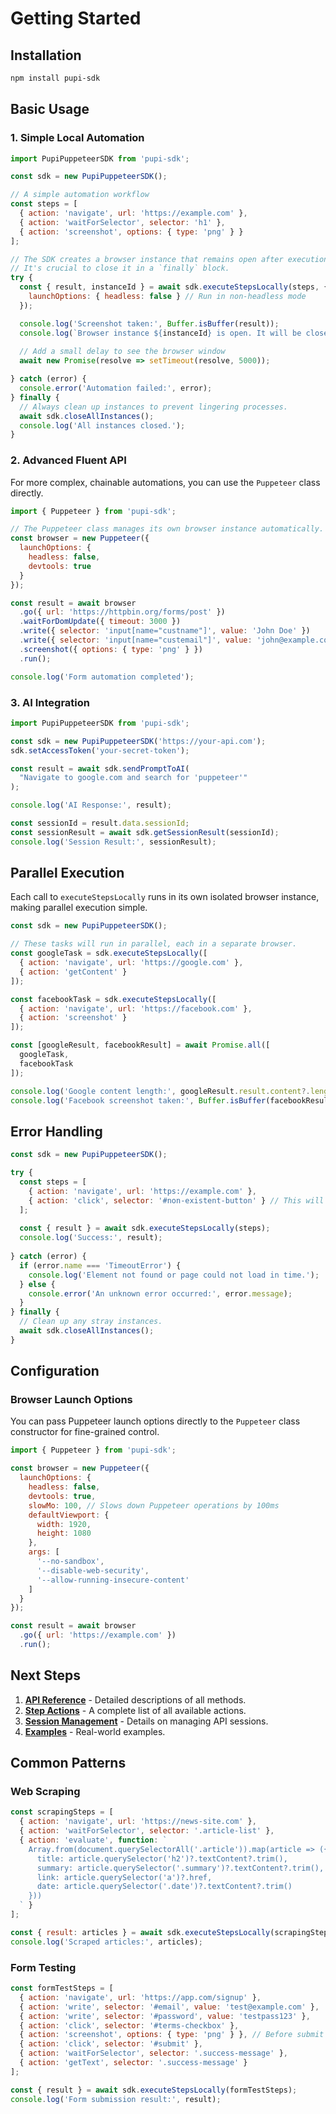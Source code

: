 # Getting Started

## Installation

```bash
npm install pupi-sdk
```

## Basic Usage

### 1. Simple Local Automation

```javascript
import PupiPuppeteerSDK from 'pupi-sdk';

const sdk = new PupiPuppeteerSDK();

// A simple automation workflow
const steps = [
  { action: 'navigate', url: 'https://example.com' },
  { action: 'waitForSelector', selector: 'h1' },
  { action: 'screenshot', options: { type: 'png' } }
];

// The SDK creates a browser instance that remains open after execution.
// It's crucial to close it in a `finally` block.
try {
  const { result, instanceId } = await sdk.executeStepsLocally(steps, {
    launchOptions: { headless: false } // Run in non-headless mode
  });

  console.log('Screenshot taken:', Buffer.isBuffer(result));
  console.log(`Browser instance ${instanceId} is open. It will be closed shortly.`);
  
  // Add a small delay to see the browser window
  await new Promise(resolve => setTimeout(resolve, 5000));

} catch (error) {
  console.error('Automation failed:', error);
} finally {
  // Always clean up instances to prevent lingering processes.
  await sdk.closeAllInstances();
  console.log('All instances closed.');
}
```

### 2. Advanced Fluent API

For more complex, chainable automations, you can use the `Puppeteer` class directly.

```javascript
import { Puppeteer } from 'pupi-sdk';

// The Puppeteer class manages its own browser instance automatically.
const browser = new Puppeteer({ 
  launchOptions: { 
    headless: false,
    devtools: true 
  }
});

const result = await browser
  .go({ url: 'https://httpbin.org/forms/post' })
  .waitForDomUpdate({ timeout: 3000 })
  .write({ selector: 'input[name="custname"]', value: 'John Doe' })
  .write({ selector: 'input[name="custemail"]', value: 'john@example.com' })
  .screenshot({ options: { type: 'png' } })
  .run();

console.log('Form automation completed');
```

### 3. AI Integration

```javascript
import PupiPuppeteerSDK from 'pupi-sdk';

const sdk = new PupiPuppeteerSDK('https://your-api.com');
sdk.setAccessToken('your-secret-token');

const result = await sdk.sendPromptToAI(
  "Navigate to google.com and search for 'puppeteer'"
);

console.log('AI Response:', result);

const sessionId = result.data.sessionId;
const sessionResult = await sdk.getSessionResult(sessionId);
console.log('Session Result:', sessionResult);
```

## Parallel Execution

Each call to `executeStepsLocally` runs in its own isolated browser instance, making parallel execution simple.

```javascript
const sdk = new PupiPuppeteerSDK();

// These tasks will run in parallel, each in a separate browser.
const googleTask = sdk.executeStepsLocally([
  { action: 'navigate', url: 'https://google.com' },
  { action: 'getContent' }
]);

const facebookTask = sdk.executeStepsLocally([
  { action: 'navigate', url: 'https://facebook.com' },
  { action: 'screenshot' }
]);

const [googleResult, facebookResult] = await Promise.all([
  googleTask,
  facebookTask
]);

console.log('Google content length:', googleResult.result.content?.length);
console.log('Facebook screenshot taken:', Buffer.isBuffer(facebookResult.result));
```

## Error Handling

```javascript
const sdk = new PupiPuppeteerSDK();

try {
  const steps = [
    { action: 'navigate', url: 'https://example.com' },
    { action: 'click', selector: '#non-existent-button' } // This will cause an error
  ];
  
  const { result } = await sdk.executeStepsLocally(steps);
  console.log('Success:', result);
  
} catch (error) {
  if (error.name === 'TimeoutError') {
    console.log('Element not found or page could not load in time.');
  } else {
    console.error('An unknown error occurred:', error.message);
  }
} finally {
  // Clean up any stray instances.
  await sdk.closeAllInstances();
}
```

## Configuration

### Browser Launch Options

You can pass Puppeteer launch options directly to the `Puppeteer` class constructor for fine-grained control.

```javascript
import { Puppeteer } from 'pupi-sdk';

const browser = new Puppeteer({
  launchOptions: {
    headless: false,
    devtools: true,
    slowMo: 100, // Slows down Puppeteer operations by 100ms
    defaultViewport: {
      width: 1920,
      height: 1080
    },
    args: [
      '--no-sandbox',
      '--disable-web-security',
      '--allow-running-insecure-content'
    ]
  }
});

const result = await browser
  .go({ url: 'https://example.com' })
  .run();
```

## Next Steps

1. **[API Reference](./apiReference.md)** - Detailed descriptions of all methods.
2. **[Step Actions](./stepActions.md)** - A complete list of all available actions.
3. **[Session Management](./sessionManagement.md)** - Details on managing API sessions.
4. **[Examples](../examples/)** - Real-world examples.

## Common Patterns

### Web Scraping

```javascript
const scrapingSteps = [
  { action: 'navigate', url: 'https://news-site.com' },
  { action: 'waitForSelector', selector: '.article-list' },
  { action: 'evaluate', function: `
    Array.from(document.querySelectorAll('.article')).map(article => ({
      title: article.querySelector('h2')?.textContent?.trim(),
      summary: article.querySelector('.summary')?.textContent?.trim(),
      link: article.querySelector('a')?.href,
      date: article.querySelector('.date')?.textContent?.trim()
    }))
  ` }
];

const { result: articles } = await sdk.executeStepsLocally(scrapingSteps);
console.log('Scraped articles:', articles);
```

### Form Testing

```javascript
const formTestSteps = [
  { action: 'navigate', url: 'https://app.com/signup' },
  { action: 'write', selector: '#email', value: 'test@example.com' },
  { action: 'write', selector: '#password', value: 'testpass123' },
  { action: 'click', selector: '#terms-checkbox' },
  { action: 'screenshot', options: { type: 'png' } }, // Before submit
  { action: 'click', selector: '#submit' },
  { action: 'waitForSelector', selector: '.success-message' },
  { action: 'getText', selector: '.success-message' }
];

const { result } = await sdk.executeStepsLocally(formTestSteps);
console.log('Form submission result:', result);
```
